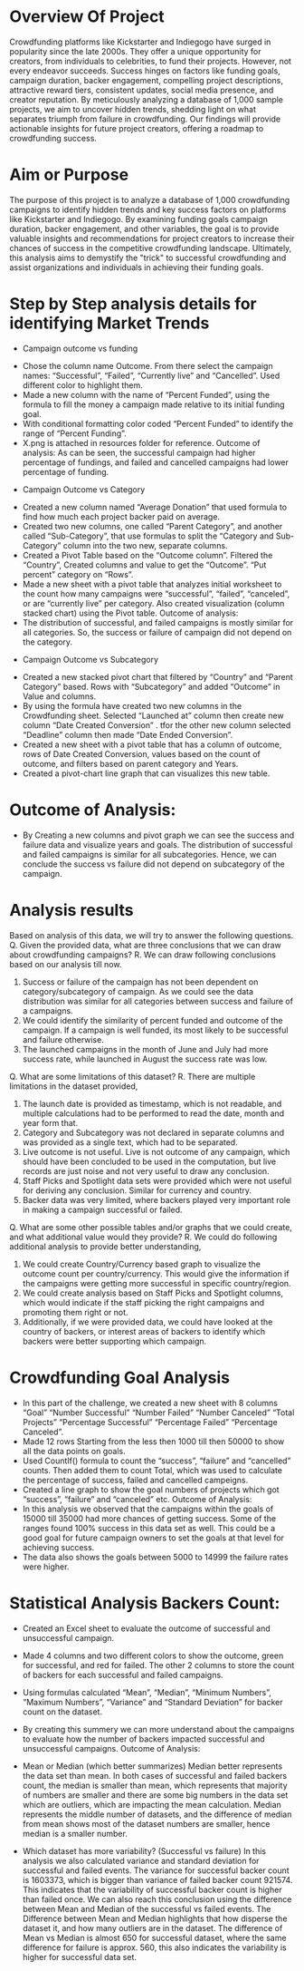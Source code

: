 # Overview Of Project
Crowdfunding platforms like Kickstarter and Indiegogo have surged in popularity since the late 2000s. They offer a unique opportunity for creators, from individuals to celebrities, to fund their projects. However, not every endeavor succeeds. Success hinges on factors like funding goals, campaign duration, backer engagement, compelling project descriptions, attractive reward tiers, consistent updates, social media presence, and creator reputation. By meticulously analyzing a database of 1,000 sample projects, we aim to uncover hidden trends, shedding light on what separates triumph from failure in crowdfunding. Our findings will provide actionable insights for future project creators, offering a roadmap to crowdfunding success.

# Aim or Purpose
The purpose of this project is to analyze a database of 1,000 crowdfunding campaigns to identify hidden trends and key success factors on platforms like Kickstarter and Indiegogo. By examining funding goals campaign duration, backer engagement, and other variables, the goal is to provide valuable insights and recommendations for project creators to increase their chances of success in the competitive crowdfunding landscape. Ultimately, this analysis aims to demystify the "trick" to successful crowdfunding and assist organizations and individuals in achieving their funding goals.

# Step by Step analysis details for identifying Market Trends
* Campaign outcome vs funding
-	Chose the column name Outcome. From there select the campaign names: “Successful”, “Failed”, “Currently live” and “Cancelled”. Used different color to highlight them. 
-	Made a new column with the name of “Percent Funded”, using the formula to fill the money a campaign made relative to its initial funding goal.
-	With conditional formatting color coded “Percent Funded” to identify the range of “Percent Funding”.
-	X.png is attached in resources folder for reference. 
Outcome of analysis:
As can be seen, the successful campaign had higher percentage of fundings, and failed and cancelled campaigns had lower percentage of funding.


* Campaign Outcome vs Category
-	Created a new column named “Average Donation” that used formula to find how much each project backer paid on average.
-	Created two new columns, one called “Parent Category”, and another called “Sub-Category”, that use formulas to split the “Category and Sub-Category” column into the two new, separate columns.
-	Created a Pivot Table based on the “Outcome column”. Filtered the “Country”, Created columns and value to get the “Outcome”. “Put percent” category on “Rows”.
-	Made a new sheet with a pivot table that analyzes initial worksheet to the count how many campaigns were “successful”, “failed”, “canceled”, or are “currently live” per category. Also created visualization (column stacked chart) using the Pivot table.
Outcome of analysis:
-	The distribution of successful, and failed campaigns is mostly similar for all categories. So, the success or failure of campaign did not depend on the category.

* Campaign Outcome vs Subcategory
-	Created a new stacked pivot chart that filtered by “Country” and “Parent Category” based. Rows with “Subcategory” and added “Outcome” in Value and columns.
-	By using the formula have created two new columns in the Crowdfunding sheet. Selected “Launched at” column then create new column “Date Created Conversion” . tfor the other new column selected “Deadline” column then made “Date Ended Conversion”.
-	Created a new sheet with a pivot table that has a column of outcome, rows of Date Created Conversion, values based on the count of outcome, and filters based on parent category and Years.
-	Created a pivot-chart line graph that can visualizes this new table.

# Outcome of Analysis:
-	By Creating a new columns and pivot graph we can see the success and failure data and visualize years and goals. The distribution of successful and failed campaigns is similar for all subcategories. Hence, we can conclude the success vs failure did not depend on subcategory of the campaign. 




# Analysis results 
Based on analysis of this data, we will try to answer the following questions.
Q.	Given the provided data, what are three conclusions that we can draw about crowdfunding campaigns?
R.	We can draw following conclusions based on our analysis till now.
1.	Success or failure of the campaign has not been dependent on category/subcategory of campaign. As we could see the data distribution was similar for all categories between success and failure of a campaigns.
2.	We could identify the similarity of percent funded and outcome of the campaign. If a campaign is well funded, its most likely to be successful and failure otherwise. 
3.	The launched campaigns in the month of June and July had more success rate, while launched in August the success rate was low. 

Q.	What are some limitations of this dataset?
R.	There are multiple limitations in the dataset provided,
1.	The launch date is provided as timestamp, which is not readable, and multiple calculations had to be performed to read the date, month and year form that. 
2.	Category and Subcategory was not declared in separate columns and was provided as a single text, which had to be separated.
3.	Live outcome is not useful. Live is not outcome of any campaign, which should have been concluded to be used in the computation, but live records are just noise and not very useful to draw any conclusion. 
4.	Staff Picks and Spotlight data sets were provided which were not useful for deriving any conclusion. Similar for currency and country. 
5.	Backer data was very limited, where backers played very important role in making a campaign successful or failed. 

Q.	What are some other possible tables and/or graphs that we could create, and what additional value would they provide?
R.	We could do following additional analysis to provide better understanding,
1.	We could create Country/Currency based graph to visualize the outcome count per country/currency. This would give the information if the campaigns were getting more successful in specific country/region.
2.	We could create analysis based on Staff Picks and Spotlight columns, which would indicate if the staff picking the right campaigns and promoting them right or not.  
3.	Additionally, if we were provided data, we could have looked at the country of backers, or interest areas of backers to identify which backers were better supporting which campaign.

# Crowdfunding Goal Analysis
-	In this part of the challenge, we created a new sheet with 8 columns “Goal” “Number Successful” “Number Failed” “Number Canceled” “Total Projects” “Percentage Successful” “Percentage Failed” “Percentage Canceled”.
-	Made 12 rows Starting from the less then 1000 till then 50000 to show all the data points on goals.
-	Used CountIf() formula to count the “success”, “failure” and “cancelled” counts. Then added them to count Total, which was used to calculate the percentage of success, failed and cancelled campeigns.
-	Created a line graph to show the goal numbers of projects which got “success”, “failure” and “canceled” etc.
Outcome of Analysis:
-	In this analysis we observed that the campaigns within the goals of 15000 till 35000 had more chances of getting success. Some of the ranges found 100% success in this data set as well. This could be a good goal for future campaign owners to set the goals at that level for achieving success.
-	The data also shows the goals between 5000 to 14999 the failure rates were higher. 


# Statistical Analysis Backers Count:
-	Created an Excel sheet to evaluate the outcome of successful and unsuccessful campaign.
-	Made 4 columns and two different colors to show the outcome, green for successful, and red for failed. The other 2 columns to store the count of backers for each successful and failed campaigns.
-	Using formulas calculated “Mean”, “Median”, “Minimum Numbers”, “Maximum Numbers”, “Variance” and “Standard Deviation” for backer count on the dataset.
-	By creating this summery we can more understand about the campaigns to evaluate how the number of backers impacted successful and unsuccessful campaigns.
Outcome of Analysis:
-	Mean or Median (which better summarizes)
Median better represents the data set than mean. In both cases of successful and failed backers count, the median is smaller than mean, which represents that majority of numbers are smaller and there are some big numbers in the data set which are outliers, which are impacting the mean calculation.
Median represents the middle number of datasets, and the difference of median from mean shows most of the dataset numbers are smaller, hence median is a smaller number. 

-	Which dataset has more variability? (Successful vs failure)
In this analysis we also calculated variance and standard deviation for successful and failed events. 
The variance for successful backer count is 1603373, which is bigger than variance of failed backer count 921574. This indicates that the variability of successful backer count is higher than failed once. 
We can also reach this conclusion using the difference between Mean and Median of the successful vs failed events. The Difference between Mean and Median highlights that how disperse the dataset it, and how many outliers are in the dataset. The difference of Mean vs Median is almost 650 for successful dataset, where the same difference for failure is approx. 560, this also indicates the variability is higher for successful data set. 



